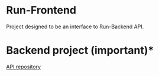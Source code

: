 # Run-Frontend
Project designed to be an interface to Run-Backend API.

# Backend project (important)*
  [API repository](https://github.com/Maycon-PE/Run-Backend)
